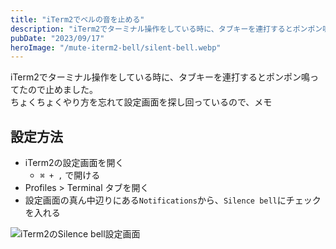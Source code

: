 ```yaml
---
title: "iTerm2でベルの音を止める"
description: "iTerm2でターミナル操作をしている時に、タブキーを連打するとポンポン鳴ってたので止めた"
pubDate: "2023/09/17"
heroImage: "/mute-iterm2-bell/silent-bell.webp"
---
```


iTerm2でターミナル操作をしている時に、タブキーを連打するとポンポン鳴ってたので止めました。  
ちょくちょくやり方を忘れて設定画面を探し回っているので、メモ

## 設定方法

- iTerm2の設定画面を開く
    - `⌘ + ,` で開ける
- Profiles > Terminal タブを開く
- 設定画面の真ん中辺りにある`Notifications`から、`Silence bell`にチェックを入れる

![iTerm2のSilence bell設定画面](/mute-iterm2-bell/silent-bell.webp)